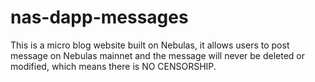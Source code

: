 # nas-dapp-messages

This is a micro blog website built on Nebulas, it allows users to post message on Nebulas mainnet and the message will never be deleted or modified, which means there is NO CENSORSHIP.
